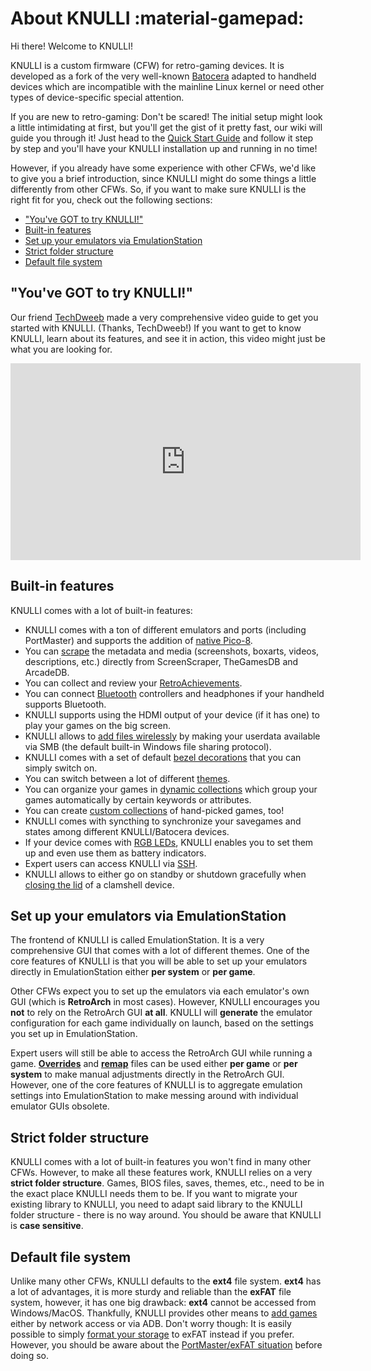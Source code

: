 # About KNULLI :material-gamepad:

Hi there! Welcome to KNULLI!

KNULLI is a custom firmware (CFW) for retro-gaming devices. It is developed as a fork of the very well-known [Batocera](https://batocera.org/) adapted to handheld devices which are incompatible with the mainline Linux kernel or need other types of device-specific special attention.

If you are new to retro-gaming: Don't be scared! The initial setup might look a little intimidating at first, but you'll get the gist of it pretty fast, our wiki will guide you through it! Just head to the [Quick Start Guide](../play/quick-start) and follow it step by step and you'll have your KNULLI installation up and running in no time!

However, if you already have some experience with other CFWs, we'd like to give you a brief introduction, since KNULLI might do some things a little differently from other CFWs. So, if you want to make sure KNULLI is the right fit for you, check out the following sections:

* ["You've GOT to try KNULLI!"](#youve-got-to-try-knulli)
* [Built-in features](#built-in-features)
* [Set up your emulators via EmulationStation](#set-up-your-emulators-via-emulationstation)
* [Strict folder structure](#strict-folder-structure)
* [Default file system](#default-file-system)

## "You've GOT to try KNULLI!"

Our friend [TechDweeb](https://www.youtube.com/@TechDweeb) made a very comprehensive video guide to get you started with KNULLI. (Thanks, TechDweeb!) If you want to get to know KNULLI, learn about its features, and see it in action, this video might just be what you are looking for.

<iframe width="560" height="315" src="https://www.youtube.com/embed/GJQnhkNd9kU?si=bSP_jlUffjkhP4H1" title="YouTube video player" frameborder="0" allow="accelerometer; autoplay; clipboard-write; encrypted-media; gyroscope; picture-in-picture; web-share" referrerpolicy="strict-origin-when-cross-origin" allowfullscreen></iframe>

## Built-in features

KNULLI comes with a lot of built-in features:

* KNULLI comes with a ton of different emulators and ports (including PortMaster) and supports the addition of [native Pico-8](../systems/pico-8).
* You can [scrape](../play/scraping) the metadata and media (screenshots, boxarts, videos, descriptions, etc.) directly from ScreenScraper, TheGamesDB and ArcadeDB.
* You can collect and review your [RetroAchievements](../play/retro-achievements).
* You can connect [Bluetooth](../configure/bluetooth) controllers and headphones if your handheld supports Bluetooth.
* KNULLI supports using the HDMI output of your device (if it has one) to play your games on the big screen.
* KNULLI allows to [add files wirelessly](../play/add-games/network-transfer) by making your userdata available via SMB (the default built-in Windows file sharing protocol).
* KNULLI comes with a set of default [bezel decorations](../configure/customization/bezel-decorations) that you can simply switch on.
* You can switch between a lot of different [themes](../configure/customization/themes).
* You can organize your games in [dynamic collections](../configure/collections) which group your games automatically by certain keywords or attributes.
* You can create [custom collections](../configure/collections) of hand-picked games, too!
* KNULLI comes with syncthing to synchronize your savegames and states among different KNULLI/Batocera devices.
* If your device comes with [RGB LEDs](../configure/rgb-leds), KNULLI enables you to set them up and even use them as battery indicators.
* Expert users can access KNULLI via [SSH](../configure/SSH).
* KNULLI allows to either go on standby or shutdown gracefully when [closing the lid](../configure/power-management) of a clamshell device.

## Set up your emulators via EmulationStation

The frontend of KNULLI is called EmulationStation. It is a very comprehensive GUI that comes with a lot of different themes. One of the core features of KNULLI is that you will be able to set up your emulators directly in EmulationStation either **per system** or **per game**.

Other CFWs expect you to set up the emulators via each emulator's own GUI (which is **RetroArch** in most cases). However, KNULLI encourages you **not** to rely on the RetroArch GUI **at all**. KNULLI will **generate** the emulator configuration for each game individually on launch, based on the settings you set up in EmulationStation.

Expert users will still be able to access the RetroArch GUI while running a game. [**Overrides**](../configure/retroarch/shaders) and [**remap**](../configure/retroarch/controls) files can be used either **per game** or **per system** to make manual adjustments directly in the RetroArch GUI. However, one of the core features of KNULLI is to aggregate emulation settings into EmulationStation to make messing around with individual emulator GUIs obsolete.

## Strict folder structure

KNULLI comes with a lot of built-in features you won't find in many other CFWs. However, to make all these features work, KNULLI relies on a very **strict folder structure**. Games, BIOS files, saves, themes, etc., need to be in the exact place KNULLI needs them to be. If you want to migrate your existing library to KNULLI, you need to adapt said library to the KNULLI folder structure - there is no way around. You should be aware that KNULLI is **case sensitive**.

## Default file system

Unlike many other CFWs, KNULLI defaults to the **ext4** file system. **ext4** has a lot of advantages, it is more sturdy and reliable than the **exFAT** file system, however, it has one big drawback: **ext4** cannot be accessed from Windows/MacOS. Thankfully, KNULLI provides other means to [add games](../play/add-games) either by network access or via ADB. Don't worry though: It is easily possible to simply [format your storage](../play/add-games/formatting) to exFAT instead if you prefer. However, you should be aware about the [PortMaster/exFAT situation](../guides/portmaster-and-exfat) before doing so.
